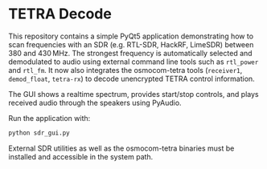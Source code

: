 # TETRA Decode

This repository contains a simple PyQt5 application demonstrating how to scan
frequencies with an SDR (e.g. RTL-SDR, HackRF, LimeSDR) between 380 and 430 MHz.
The strongest frequency is automatically selected and demodulated to audio
using external command line tools such as `rtl_power` and `rtl_fm`.
It now also integrates the osmocom-tetra tools (`receiver1`, `demod_float`,
`tetra-rx`) to decode unencrypted TETRA control information.

The GUI shows a realtime spectrum, provides start/stop controls, and plays
received audio through the speakers using PyAudio.

Run the application with:

```bash
python sdr_gui.py
```

External SDR utilities as well as the osmocom-tetra binaries must be installed
and accessible in the system path.
